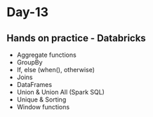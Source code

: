 # Day-13

## Hands on practice - Databricks

- Aggregate functions
- GroupBy
- If, else (when(), otherwise)
- Joins
- DataFrames
- Union & Union All (Spark SQL)
- Unique & Sorting
- Window functions

